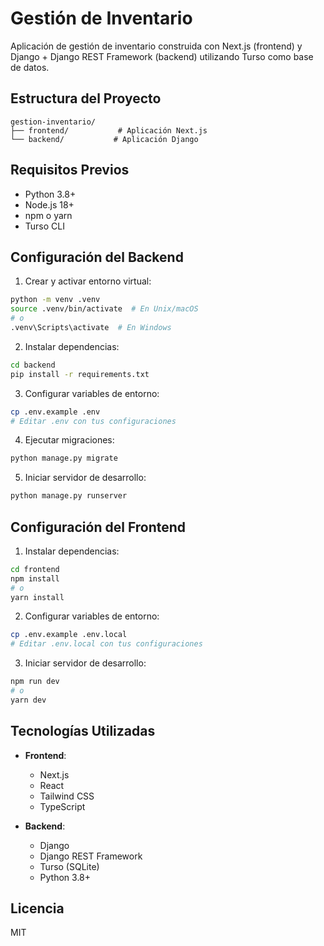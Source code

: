 # Gestión de Inventario

Aplicación de gestión de inventario construida con Next.js (frontend) y Django + Django REST Framework (backend) utilizando Turso como base de datos.

## Estructura del Proyecto

```
gestion-inventario/
├── frontend/           # Aplicación Next.js
└── backend/           # Aplicación Django
```

## Requisitos Previos

- Python 3.8+
- Node.js 18+
- npm o yarn
- Turso CLI

## Configuración del Backend

1. Crear y activar entorno virtual:
```bash
python -m venv .venv
source .venv/bin/activate  # En Unix/macOS
# o
.venv\Scripts\activate  # En Windows
```

2. Instalar dependencias:
```bash
cd backend
pip install -r requirements.txt
```

3. Configurar variables de entorno:
```bash
cp .env.example .env
# Editar .env con tus configuraciones
```

4. Ejecutar migraciones:
```bash
python manage.py migrate
```

5. Iniciar servidor de desarrollo:
```bash
python manage.py runserver
```

## Configuración del Frontend

1. Instalar dependencias:
```bash
cd frontend
npm install
# o
yarn install
```

2. Configurar variables de entorno:
```bash
cp .env.example .env.local
# Editar .env.local con tus configuraciones
```

3. Iniciar servidor de desarrollo:
```bash
npm run dev
# o
yarn dev
```

## Tecnologías Utilizadas

- **Frontend**:
  - Next.js
  - React
  - Tailwind CSS
  - TypeScript

- **Backend**:
  - Django
  - Django REST Framework
  - Turso (SQLite)
  - Python 3.8+

## Licencia

MIT 